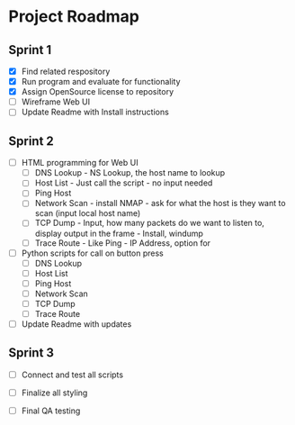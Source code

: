 # Project Roadmap

## Sprint 1
- [X] Find related respository
- [X] Run program and evaluate for functionality
- [X] Assign OpenSource license to repository
- [ ] Wireframe Web UI
- [ ] Update Readme with Install instructions

## Sprint 2
- [ ] HTML programming for Web UI
    - [ ] DNS Lookup - NS Lookup, the host name to lookup
    - [ ] Host List - Just call the script - no input needed
    - [ ] Ping Host
    - [ ] Network Scan - install NMAP - ask for what the host is they want to scan (input local host name)
    - [ ] TCP Dump - Input, how many packets do we want to listen to, display output in the frame - Install, windump
    - [ ] Trace Route - Like Ping - IP Address, option for 
- [ ] Python scripts for call on button press
    - [ ] DNS Lookup
    - [ ] Host List
    - [ ] Ping Host
    - [ ] Network Scan
    - [ ] TCP Dump
    - [ ] Trace Route
- [ ] Update Readme with updates

## Sprint 3
- [ ] Connect and test all scripts
- [ ] Finalize all styling
- [ ] Final QA testing



